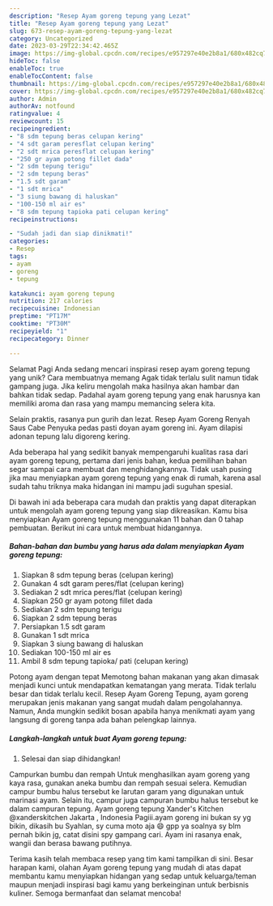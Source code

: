 ```yaml
---
description: "Resep Ayam goreng tepung yang Lezat"
title: "Resep Ayam goreng tepung yang Lezat"
slug: 673-resep-ayam-goreng-tepung-yang-lezat
category: Uncategorized
date: 2023-03-29T22:34:42.465Z
image: https://img-global.cpcdn.com/recipes/e957297e40e2b8a1/680x482cq70/ayam-goreng-tepung-foto-resep-utama.jpg
hideToc: false
enableToc: true
enableTocContent: false
thumbnail: https://img-global.cpcdn.com/recipes/e957297e40e2b8a1/680x482cq70/ayam-goreng-tepung-foto-resep-utama.jpg
cover: https://img-global.cpcdn.com/recipes/e957297e40e2b8a1/680x482cq70/ayam-goreng-tepung-foto-resep-utama.jpg
author: Admin
authorAv: notfound
ratingvalue: 4
reviewcount: 15
recipeingredient:
- "8 sdm tepung beras celupan kering"
- "4 sdt garam peresflat celupan kering"
- "2 sdt mrica peresflat celupan kering"
- "250 gr ayam potong fillet dada"
- "2 sdm tepung terigu"
- "2 sdm tepung beras"
- "1.5 sdt garam"
- "1 sdt mrica"
- "3 siung bawang di haluskan"
- "100-150 ml air es"
- "8 sdm tepung tapioka pati celupan kering"
recipeinstructions:

- "Sudah jadi dan siap dinikmati!"
categories:
- Resep
tags:
- ayam
- goreng
- tepung

katakunci: ayam goreng tepung 
nutrition: 217 calories
recipecuisine: Indonesian
preptime: "PT17M"
cooktime: "PT30M"
recipeyield: "1"
recipecategory: Dinner

---
```



Selamat Pagi Anda sedang mencari inspirasi resep ayam goreng tepung yang unik? Cara membuatnya memang Agak tidak terlalu sulit namun tidak gampang juga. Jika keliru mengolah maka hasilnya akan hambar dan bahkan tidak sedap. Padahal ayam goreng tepung yang enak harusnya kan memiliki aroma dan rasa yang mampu memancing selera kita.


Selain praktis, rasanya pun gurih dan lezat. Resep Ayam Goreng Renyah Saus Cabe Penyuka pedas pasti doyan ayam goreng ini. Ayam dilapisi adonan tepung lalu digoreng kering.

Ada beberapa hal yang sedikit banyak mempengaruhi kualitas rasa dari ayam goreng tepung, pertama dari jenis bahan, kedua pemilihan bahan segar sampai cara membuat dan menghidangkannya. Tidak usah pusing jika mau menyiapkan ayam goreng tepung yang enak di rumah, karena asal sudah tahu triknya maka hidangan ini mampu jadi suguhan spesial.


Di bawah ini ada beberapa cara mudah dan praktis yang dapat diterapkan untuk mengolah ayam goreng tepung yang siap dikreasikan. Kamu bisa menyiapkan Ayam goreng tepung menggunakan 11 bahan dan 0 tahap pembuatan. Berikut ini cara untuk membuat hidangannya.

<!--inarticleads1-->

##### Bahan-bahan dan bumbu yang harus ada dalam menyiapkan Ayam goreng tepung:

1. Siapkan 8 sdm tepung beras (celupan kering)
1. Gunakan 4 sdt garam peres/flat (celupan kering)
1. Sediakan 2 sdt mrica peres/flat (celupan kering)
1. Siapkan 250 gr ayam potong fillet dada
1. Sediakan 2 sdm tepung terigu
1. Siapkan 2 sdm tepung beras
1. Persiapkan 1.5 sdt garam
1. Gunakan 1 sdt mrica
1. Siapkan 3 siung bawang di haluskan
1. Sediakan 100-150 ml air es
1. Ambil 8 sdm tepung tapioka/ pati (celupan kering)


Potong ayam dengan tepat Memotong bahan makanan yang akan dimasak menjadi kunci untuk mendapatkan kematangan yang merata. Tidak terlalu besar dan tidak terlalu kecil. Resep Ayam Goreng Tepung, ayam goreng merupakan jenis makanan yang sangat mudah dalam pengolahannya. Namun, Anda mungkin sedikit bosan apabila hanya menikmati ayam yang langsung di goreng tanpa ada bahan pelengkap lainnya. 

<!--inarticleads2-->

##### Langkah-langkah untuk buat Ayam goreng tepung:


1. Selesai dan siap dihidangkan!

Campurkan bumbu dan rempah Untuk menghasilkan ayam goreng yang kaya rasa, gunakan aneka bumbu dan rempah sesuai selera. Kemudian campur bumbu halus tersebut ke larutan garam yang digunakan untuk marinasi ayam. Selain itu, campur juga campuran bumbu halus tersebut ke dalam campuran tepung. Ayam goreng tepung Xander&#39;s Kitchen @xanderskitchen Jakarta , Indonesia Pagiii.ayam goreng ini bukan sy yg bikin, dikasih bu Syahlan, sy cuma moto aja 😄 gpp ya soalnya sy blm pernah bikin jg, catat disini spy gampang cari. Ayam ini rasanya enak, wangii dan berasa bawang putihnya. 

Terima kasih telah membaca resep yang tim kami tampilkan di sini. Besar harapan kami, olahan Ayam goreng tepung yang mudah di atas dapat membantu kamu menyiapkan hidangan yang sedap untuk keluarga/teman maupun menjadi inspirasi bagi kamu yang berkeinginan untuk berbisnis kuliner. Semoga bermanfaat dan selamat mencoba!
